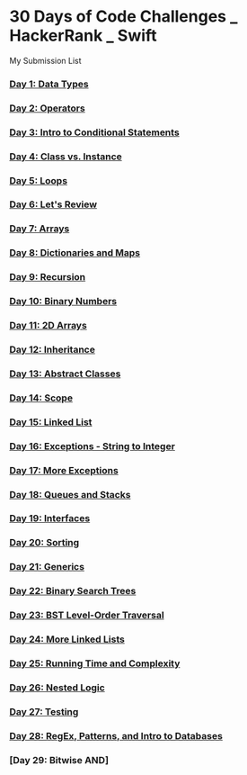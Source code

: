 # 30 Days of Code Challenges _ HackerRank _ Swift
My Submission List


### [Day 1: Data Types](https://github.com/YohanHyunsungYi/30-Days-of-Code-Challenges-HackerRank_Swift/blob/master/Day%201:%20Data%20Types.md)

### [Day 2: Operators](https://github.com/YohanHyunsungYi/30-Days-of-Code-Challenges-HackerRank_Swift/blob/master/Day%202:%20Operators.md)

### [Day 3: Intro to Conditional Statements](https://github.com/YohanHyunsungYi/30-Days-of-Code-Challenges-HackerRank_Swift/blob/master/Day%203:%20Intro%20to%20Conditional%20Statements.md)

### [Day 4: Class vs. Instance](https://github.com/YohanHyunsungYi/30-Days-of-Code-Challenges-HackerRank_Swift/blob/master/Day%204:%20Class%20vs.%20Instance.md)

### [Day 5: Loops](https://github.com/YohanHyunsungYi/30-Days-of-Code-Challenges-HackerRank_Swift/blob/master/Day%205:%20Loops.md)

### [Day 6: Let's Review](https://github.com/YohanHyunsungYi/30-Days-of-Code-Challenges-HackerRank_Swift/blob/master/Day%206:%20Let's%20Review.md)

### [Day 7: Arrays](https://github.com/YohanHyunsungYi/30-Days-of-Code-Challenges-HackerRank_Swift/blob/master/Day%207:%20Arrays.md)

### [Day 8: Dictionaries and Maps](https://github.com/YohanHyunsungYi/30-Days-of-Code-Challenges-HackerRank_Swift/blob/master/Day%208:%20Dictionaries%20and%20Maps.md)

### [Day 9: Recursion](https://github.com/YohanHyunsungYi/30-Days-of-Code-Challenges-HackerRank_Swift/blob/master/Day%209:%20Recursion.md)

### [Day 10: Binary Numbers](https://github.com/YohanHyunsungYi/30-Days-of-Code-Challenges-HackerRank_Swift/blob/master/Day%2010:%20Binary%20Numbers.md)

### [Day 11: 2D Arrays](https://github.com/YohanHyunsungYi/30-Days-of-Code-Challenges-HackerRank_Swift/blob/master/Day%2011:%202D%20Arrays.md)

### [Day 12: Inheritance](https://github.com/YohanHyunsungYi/30-Days-of-Code-Challenges-HackerRank_Swift/blob/master/Day%2012:%20Inheritance.md)

### [Day 13: Abstract Classes](https://github.com/YohanHyunsungYi/30-Days-of-Code-Challenges-HackerRank_Swift/blob/master/Day%2013:%20Abstract%20Classes.md)

### [Day 14: Scope](https://github.com/YohanHyunsungYi/30-Days-of-Code-Challenges-HackerRank_Swift/blob/master/Day%2014:%20Scope.md)

### [Day 15: Linked List](https://github.com/YohanHyunsungYi/30-Days-of-Code-Challenges-HackerRank_Swift/blob/master/Day%2015:%20Linked%20List.md)

### [Day 16: Exceptions - String to Integer](https://github.com/YohanHyunsungYi/30-Days-of-Code-Challenges-HackerRank_Swift/blob/master/Day%2016:%20Exceptions%20-%20String%20to%20Integer.md)

### [Day 17: More Exceptions](https://github.com/YohanHyunsungYi/30-Days-of-Code-Challenges-HackerRank_Swift/blob/master/Day%2017:%20More%20Exceptions.md)

### [Day 18: Queues and Stacks](https://github.com/YohanHyunsungYi/30-Days-of-Code-Challenges-HackerRank_Swift/blob/master/Day%2018:%20Queues%20and%20Stacks.md)

### [Day 19: Interfaces](https://github.com/YohanHyunsungYi/30-Days-of-Code-Challenges-HackerRank_Swift/blob/master/Day%2019:%20Interfaces.md)

### [Day 20: Sorting](https://github.com/YohanHyunsungYi/30-Days-of-Code-Challenges-HackerRank_Swift/blob/master/Day%2020:%20Sorting.md)

### [Day 21: Generics](https://github.com/YohanHyunsungYi/30-Days-of-Code-Challenges-HackerRank_Swift/blob/master/Day%2021:%20Generics.md)

### [Day 22: Binary Search Trees](https://github.com/YohanHyunsungYi/30-Days-of-Code-Challenges-HackerRank_Swift/blob/master/Day%2022:%20Binary%20Search%20Trees.md)

### [Day 23: BST Level-Order Traversal]()

### [Day 24: More Linked Lists]()

### [Day 25: Running Time and Complexity]()

### [Day 26: Nested Logic]()

### [Day 27: Testing]()

### [Day 28: RegEx, Patterns, and Intro to Databases]()

### [Day 29: Bitwise AND]

